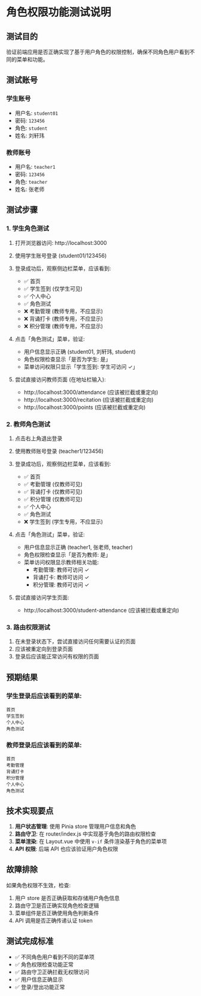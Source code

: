 # 角色权限功能测试说明

## 测试目的
验证前端应用是否正确实现了基于用户角色的权限控制，确保不同角色用户看到不同的菜单和功能。

## 测试账号

### 学生账号
- 用户名: `student01`
- 密码: `123456`
- 角色: `student`
- 姓名: 刘轩玮

### 教师账号
- 用户名: `teacher1`
- 密码: `123456`
- 角色: `teacher`
- 姓名: 张老师

## 测试步骤

### 1. 学生角色测试

1. 打开浏览器访问: http://localhost:3000
2. 使用学生账号登录 (student01/123456)
3. 登录成功后，观察侧边栏菜单，应该看到:
   - ✅ 首页
   - ✅ 学生签到 (仅学生可见)
   - ✅ 个人中心
   - ✅ 角色测试
   - ❌ 考勤管理 (教师专用，不应显示)
   - ❌ 背诵打卡 (教师专用，不应显示)
   - ❌ 积分管理 (教师专用，不应显示)

4. 点击「角色测试」菜单，验证:
   - 用户信息显示正确 (student01, 刘轩玮, student)
   - 角色权限检查显示「是否为学生: 是」
   - 菜单访问权限只显示「学生签到: 学生可访问 ✓」

5. 尝试直接访问教师页面 (在地址栏输入):
   - http://localhost:3000/attendance (应该被拦截或重定向)
   - http://localhost:3000/recitation (应该被拦截或重定向)
   - http://localhost:3000/points (应该被拦截或重定向)

### 2. 教师角色测试

1. 点击右上角退出登录
2. 使用教师账号登录 (teacher1/123456)
3. 登录成功后，观察侧边栏菜单，应该看到:
   - ✅ 首页
   - ✅ 考勤管理 (仅教师可见)
   - ✅ 背诵打卡 (仅教师可见)
   - ✅ 积分管理 (仅教师可见)
   - ✅ 个人中心
   - ✅ 角色测试
   - ❌ 学生签到 (学生专用，不应显示)

4. 点击「角色测试」菜单，验证:
   - 用户信息显示正确 (teacher1, 张老师, teacher)
   - 角色权限检查显示「是否为教师: 是」
   - 菜单访问权限显示教师相关功能:
     - 考勤管理: 教师可访问 ✓
     - 背诵打卡: 教师可访问 ✓
     - 积分管理: 教师可访问 ✓

5. 尝试直接访问学生页面:
   - http://localhost:3000/student-attendance (应该被拦截或重定向)

### 3. 路由权限测试

1. 在未登录状态下，尝试直接访问任何需要认证的页面
2. 应该被重定向到登录页面
3. 登录后应该能正常访问有权限的页面

## 预期结果

### 学生登录后应该看到的菜单:
```
首页
学生签到
个人中心
角色测试
```

### 教师登录后应该看到的菜单:
```
首页
考勤管理
背诵打卡
积分管理
个人中心
角色测试
```

## 技术实现要点

1. **用户状态管理**: 使用 Pinia store 管理用户信息和角色
2. **路由守卫**: 在 router/index.js 中实现基于角色的路由权限检查
3. **菜单渲染**: 在 Layout.vue 中使用 `v-if` 条件渲染基于角色的菜单项
4. **API 权限**: 后端 API 也应该验证用户角色权限

## 故障排除

如果角色权限不生效，检查:
1. 用户 store 是否正确获取和存储用户角色信息
2. 路由守卫是否正确实现角色检查逻辑
3. 菜单组件是否正确使用角色判断条件
4. API 调用是否正确传递认证 token

## 测试完成标准

- ✅ 不同角色用户看到不同的菜单项
- ✅ 角色权限检查功能正常
- ✅ 路由守卫正确拦截无权限访问
- ✅ 用户信息正确显示
- ✅ 登录/登出功能正常